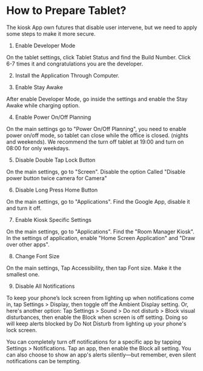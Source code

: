  # How to Prepare Tablet?
 
 The kiosk App own futures that disable user intervene, but we need to apply some steps to make it more secure.

1. Enable Developer Mode
 
  On the tablet settings, click Tablet Status and find the Build Number. Click 6-7 times it and congratulations you are the developer. 
 
 2. Install the Application Through Computer.
 
 3. Enable Stay Awake 
 
  After enable Developer Mode, go inside the settings and enable the Stay Awake while charging option.
 
 4. Enable Power On/Off Planning 
 
  On the main settings go to "Power On/Off Planning", you need to enable power on/off mode, so tablet can close while the office is closed. (nights and weekends). We recommend the turn off tablet at 19:00 and turn on 08:00 for only weekdays.
 
 5. Disable Double Tap Lock Button
 
  On the main settings, go to "Screen". Disable the option Called "Disable power button twice camera for Camera"
 
 6. Disable Long Press Home Button
 
  On the main settings, go to "Applications". Find the Google App, disable it and turn it off.
 
 7. Enable Kiosk Specific Settings
 
  On the main settings, go to "Applications". Find the "Room Manager Kiosk". In the settings of application, enable "Home Screen Application" and "Draw over other apps".
  
 8. Change Font Size 
 
  On the main settings, Tap Accessibility, then tap Font size. Make it the smallest one.
  
9. Disable All Notifications

  To keep your phone’s lock screen from lighting up when notifications come in, tap Settings > Display, then toggle off the Ambient Display setting. Or, here's another option: Tap Settings > Sound > Do not disturb > Block visual disturbances, then enable the Block when screen is off setting. Doing so will keep alerts blocked by Do Not Disturb from lighting up your phone's lock screen.

  You can completely turn off notifications for a specific app by tapping Settings > Notifications. Tap an app, then enable the Block all setting. You can also choose to show an app's alerts silently—but remember, even silent notifications can be tempting.
 
